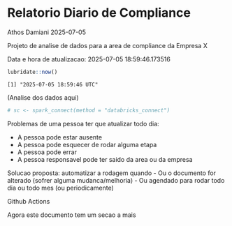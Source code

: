 # Relatorio Diario de Compliance
Athos Damiani
2025-07-05

Projeto de analise de dados para a area de compliance da Empresa X

Data e hora de atualizacao: 2025-07-05 18:59:46.173516

``` r
lubridate::now()
```

    [1] "2025-07-05 18:59:46 UTC"

(Analise dos dados aqui)

``` r
# sc <- spark_connect(method = "databricks_connect")
```

Problemas de uma pessoa ter que atualizar todo dia:

-   A pessoa pode estar ausente
-   A pessoa pode esquecer de rodar alguma etapa
-   A pessoa pode errar
-   A pessoa responsavel pode ter saido da area ou da empresa

Solucao proposta: automatizar a rodagem quando - Ou o documento for
alterado (sofrer alguma mudanca/melhoria) - Ou agendado para rodar todo
dia ou todo mes (ou periodicamente)

Github Actions

Agora este documento tem um secao a mais

